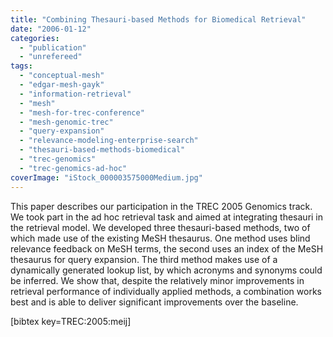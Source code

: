 ```yaml
---
title: "Combining Thesauri-based Methods for Biomedical Retrieval"
date: "2006-01-12"
categories: 
  - "publication"
  - "unrefereed"
tags: 
  - "conceptual-mesh"
  - "edgar-mesh-gayk"
  - "information-retrieval"
  - "mesh"
  - "mesh-for-trec-conference"
  - "mesh-genomic-trec"
  - "query-expansion"
  - "relevance-modeling-enterprise-search"
  - "thesauri-based-methods-biomedical"
  - "trec-genomics"
  - "trec-genomics-ad-hoc"
coverImage: "iStock_000003575000Medium.jpg"
---
```


This paper describes our participation in the TREC 2005 Genomics track. We took part in the ad hoc retrieval task and aimed at integrating thesauri in the retrieval model. We developed three thesauri-based methods, two of which made use of the existing MeSH thesaurus. One method uses blind relevance feedback on MeSH terms, the second uses an index of the MeSH thesaurus for query expansion. The third method makes use of a dynamically generated lookup list, by which acronyms and synonyms could be inferred. We show that, despite the relatively minor improvements in retrieval performance of individually applied methods, a combination works best and is able to deliver significant improvements over the baseline.

\[bibtex key=TREC:2005:meij\]
